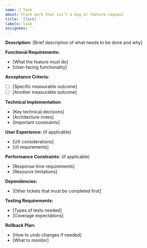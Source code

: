 ```yaml
---
name: 📌 Task
about: Track work that isn’t a bug or feature request
title: '[Task] '
labels: task
assignees: ''
---
```


**Description:**
[Brief description of what needs to be done and why]

**Functional Requirements:**
- [What the feature must do]
- [User-facing functionality]

**Acceptance Criteria:**
- [ ] [Specific measurable outcome]
- [ ] [Another measurable outcome]

**Technical Implementation:**
- [Key technical decisions]
- [Architecture notes]
- [Important constraints]

**User Experience:** (if applicable)
- [UX considerations]
- [UI requirements]

**Performance Constraints:** (if applicable)
- [Response time requirements]
- [Resource limitations]

**Dependencies:**
- [Other tickets that must be completed first]

**Testing Requirements:**
- [Types of tests needed]
- [Coverage expectations]

**Rollback Plan:**
- [How to undo changes if needed]
- [What to monitor]
